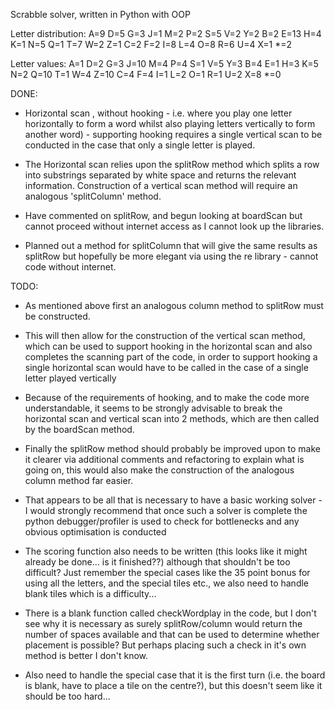 Scrabble solver, written in Python with OOP

Letter distribution:
A=9	D=5	G=3	J=1	M=2	P=2	S=5	V=2	Y=2
B=2	E=13	H=4	K=1	N=5	Q=1	T=7	W=2	Z=1
C=2	F=2	I=8	L=4	O=8	R=6	U=4	X=1	*=2

Letter values:
A=1	D=2	G=3	J=10	M=4	P=4	S=1	V=5	Y=3
B=4	E=1	H=3	K=5	N=2	Q=10	T=1	W=4	Z=10
C=4	F=4	I=1	L=2	O=1	R=1	U=2	X=8	*=0

DONE:
* Horizontal scan , without hooking - i.e. where you play one letter
horizontally to form a word whilst also playing letters vertically to form
another word) - supporting hooking requires a single vertical scan to be conducted
in the case that only a single letter is played.

* The Horizontal scan relies upon the splitRow method which splits a row into
substrings separated by white space and returns the relevant information.
Construction of a vertical scan method will require an analogous 'splitColumn'
method.

* Have commented on splitRow, and begun looking at boardScan but cannot proceed without
internet access as I cannot look up the libraries.

* Planned out a method for splitColumn that will give the same results as splitRow but hopefully
be more elegant via using the re library - cannot code without internet.

TODO:
* As mentioned above first an analogous column method to splitRow must be constructed.

* This will then allow for the construction of the vertical scan method, which can be
used to support hooking in the horizontal scan and also completes the scanning part
of the code, in order to support hooking a single horizontal scan would have to be called
in the case of a single letter played vertically

* Because of the requirements of hooking, and to make the code more understandable, it
seems to be strongly advisable to break the horizontal scan and vertical scan into 2 methods,
which are then called by the boardScan method.

* Finally the splitRow method should probably be improved upon to make it clearer via
additional comments and refactoring to explain what is going on, this would also make the
construction of the analogous column method far easier.

* That appears to be all that is necessary to have a basic working solver - I would strongly
recommend that once such a solver is complete the python debugger/profiler is used to check
for bottlenecks and any obvious optimisation is conducted

* The scoring function also needs to be written (this looks like it might already be done...
is it finished??) although that shouldn't be too difficult?
Just remember the special cases like the 35 point bonus for using all the letters, and
the special tiles etc., we also need to handle blank tiles which is a difficulty...

* There is a blank function called checkWordplay in the code, but I don't see why it is necessary
as surely splitRow/column would return the number of spaces available and that can be used to determine
whether placement is possible? But perhaps placing such a check in it's own method is better I don't know.

* Also need to handle the special case that it is the first turn (i.e. the board is blank,
 have to place a tile on the centre?), but this doesn't seem like it should be too hard...